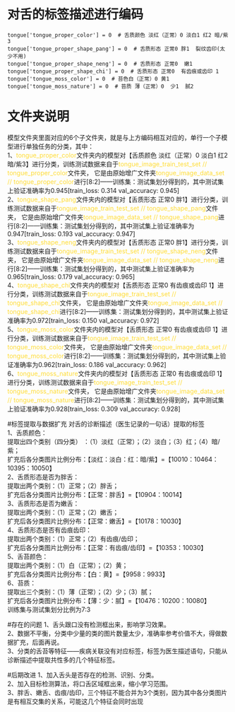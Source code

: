 # 对舌的标签描述进行编码
    tongue['tongue_proper_color'] = 0  # 舌质颜色 淡红（正常）0 淡白1 红2 暗/紫3
    tongue['tongue_proper_shape_pang'] = 0  # 舌质形态 正常0 胖1  裂纹齿印(太少不用)
    tongue['tongue_proper_shape_neng'] = 0  # 舌质形态 正常0  嫩1
    tongue['tongue_proper_shape_chi'] = 0  # 舌质形态 正常0  有齿痕或齿印 1
    tongue['tongue_moss_color'] = 0  # 苔色白（正常）0 黄1
    tongue['tongue_moss_nature'] = 0  # 苔质 薄（正常）0  少1  腻2
# 文件夹说明
模型文件夹里面对应的6个子文件夹，就是与上方编码相互对应的，单行一个子模型进行单独任务的分类，其中：<br>
1、<font color=#FFDC35>tongue_proper_color</font>文件夹内的模型对【舌质颜色 淡红（正常）0 淡白1 红2 暗/紫3】进行分类，训练测试数据来自于<font color=#FFDC35>tongue_image_train_test_set // tongue_proper_color</font>文件夹，
它是由原始增广文件夹<font color=#FFDC35>tongue_image_data_set // tongue_proper_color</font>进行[8:2]——训练集：测试集划分得到的，其中测试集上验证准确率为0.945[train_loss: 0.314  val_accuracy: 0.945]<br>
2、<font color=#FFDC35>tongue_shape_pang</font>文件夹内的模型对【舌质形态 正常0 胖1】进行分类，训练测试数据来自于<font color=#FFDC35>tongue_image_train_test_set // tongue_shape_pang</font>文件夹，
它是由原始增广文件夹<font color=#FFDC35>tongue_image_data_set // tongue_shape_pang</font>进行[8:2]——训练集：测试集划分得到的，其中测试集上验证准确率为0.947[train_loss: 0.193  val_accuracy: 0.947]<br>
3、<font color=#FFDC35>tongue_shape_neng</font>文件夹内的模型对【舌质形态 正常0 胖1】进行分类，训练测试数据来自于<font color=#FFDC35>tongue_image_train_test_set // tongue_shape_neng</font>文件夹，
它是由原始增广文件夹<font color=#FFDC35>tongue_image_data_set // tongue_shape_neng</font>进行[8:2]——训练集：测试集划分得到的，其中测试集上验证准确率为0.965[train_loss: 0.179  val_accuracy: 0.965]<br>
4、<font color=#FFDC35>tongue_shape_chi</font>文件夹内的模型对【舌质形态 正常0  有齿痕或齿印 1】进行分类，训练测试数据来自于<font color=#FFDC35>tongue_image_train_test_set // tongue_shape_chi</font>文件夹，
它是由原始增广文件夹<font color=#FFDC35>tongue_image_data_set // tongue_shape_chi</font>进行[8:2]——训练集：测试集划分得到的，其中测试集上验证准确率为0.972[train_loss: 0.150  val_accuracy: 0.972]<br>
5、<font color=#FFDC35>tongue_moss_color</font>文件夹内的模型对【舌质形态 正常0  有齿痕或齿印 1】进行分类，训练测试数据来自于<font color=#FFDC35>tongue_image_train_test_set // tongue_moss_color</font>文件夹，
它是由原始增广文件夹<font color=#FFDC35>tongue_image_data_set // tongue_moss_color</font>进行[8:2]——训练集：测试集划分得到的，其中测试集上验证准确率为0.962[train_loss: 0.186  val_accuracy: 0.962]<br>
6、<font color=#FFDC35>tongue_moss_nature</font>文件夹内的模型对【舌质形态 正常0  有齿痕或齿印 1】进行分类，训练测试数据来自于<font color=#FFDC35>tongue_image_train_test_set // tongue_moss_nature</font>文件夹，
它是由原始增广文件夹<font color=#FFDC35>tongue_image_data_set // tongue_moss_nature</font>进行[8:2]——训练集：测试集划分得到的，其中测试集上验证准确率为0.928[train_loss: 0.309  val_accuracy: 0.928]<br>

#标签提取与数据扩充
对舌的诊断描述（医生记录的一句话）提取的标签<br>
1、舌质颜色：<br>
提取出四个类别（四分类） ：（1）淡红（正常）；（2）淡白；（3）红；（4）暗/紫；<br>
扩充后各分类图片比例分布：【淡红：淡白：红：暗/紫】=【10010：10464：10395：10050】<br>
2、舌质形态是否为胖舌：<br>
提取出两个类别：（1）正常；（2）胖舌；<br>
扩充后各分类图片比例分布：【正常：胖舌】=【10904：10014】<br>
3、舌质形态是否为嫩舌：<br>
提取出两个类别：（1）正常；（2）嫩舌；<br>
扩充后各分类图片比例分布：【正常：嫩舌】=【10178：10030】<br>
4、舌质形态是否有齿痕齿印：<br>
提取出两个类别：（1）正常；（2）有齿痕/齿印；<br>
扩充后各分类图片比例分布：【正常：有齿痕/齿印】=【10353：10030】<br>
5、舌苔颜色：<br>
提取出两个类别：（1）白（正常）；（2）黄；<br>
扩充后各分类图片比例分布：【白：黄】=【9958：9933】<br>
6、苔质：<br>
提取出三个类别：（1）薄（正常）；（2）少；（3）腻；<br>
扩充后各分类图片比例分布：【薄：少：腻】=【10476：10200：10080】<br>
训练集与测试集划分比例为7:3<br>

#存在的问题
1、舌头跟口没有检测框出来，影响学习效果。<br>
2、数据不平衡，分类中少量的类的图片数量太少，准确率参考价值不大，得做数据扩充，后面再说。<br>
3、分类的舌苔等特征——疾病关联没有对应标签，标签为医生描述语句，只能从诊断描述中提取共性多的几个特征标签。<br>

#后期改进
1、加入舌头是否存在的检测、识别、分类。<br>
2、加入目标检测算法，将口舌区域框出来，缩小学习范围。<br>
3、胖舌、嫩舌、齿痕/齿印，三个特征不能合并为3个类别，因为其中各分类图片是有相互交集的关系，可能这几个特征会同时出现<br>